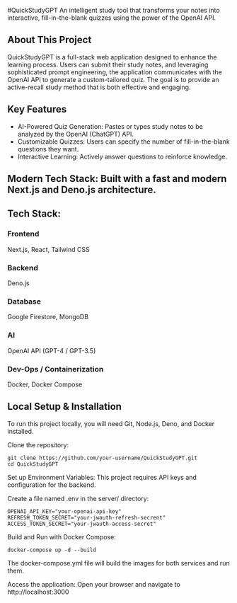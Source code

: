 #QuickStudyGPT 
An intelligent study tool that transforms your notes into interactive, fill-in-the-blank quizzes using the power of the OpenAI API.

## About This Project
QuickStudyGPT is a full-stack web application designed to enhance the learning process. Users can submit their study notes, and leveraging sophisticated prompt engineering, the application communicates with the OpenAI API to generate a custom-tailored quiz. The goal is to provide an active-recall study method that is both effective and engaging.

## Key Features
  - AI-Powered Quiz Generation: Pastes or types study notes to be analyzed by the OpenAI (ChatGPT) API.
  - Customizable Quizzes: Users can specify the number of fill-in-the-blank questions they want.
  - Interactive Learning: Actively answer questions to reinforce knowledge.

## Modern Tech Stack: Built with a fast and modern Next.js and Deno.js architecture.
## Tech Stack:

### Frontend	
Next.js, React, Tailwind CSS
### Backend
Deno.js
### Database	
Google Firestore, MongoDB
### AI	
OpenAI API (GPT-4 / GPT-3.5)
### Dev-Ops / Containerization	
Docker, Docker Compose

## Local Setup & Installation
To run this project locally, you will need Git, Node.js, Deno, and Docker installed.

Clone the repository:

```
git clone https://github.com/your-username/QuickStudyGPT.git
cd QuickStudyGPT
```

Set up Environment Variables:
This project requires API keys and configuration for the backend.

Create a file named .env in the server/ directory:

```
OPENAI_API_KEY="your-openai-api-key"
REFRESH_TOKEN_SECRET="your-jwauth-refresh-secrent"
ACCESS_TOKEN_SECRET="your-jwauth-access-secret"
```

Build and Run with Docker Compose:
```
docker-compose up -d --build
```

The docker-compose.yml file will build the images for both services and run them.

Access the application:
Open your browser and navigate to http://localhost:3000
